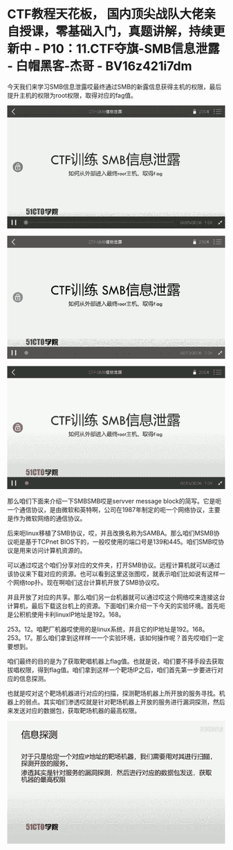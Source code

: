 # CTF教程天花板， 国内顶尖战队大佬亲自授课，零基础入门，真题讲解，持续更新中 - P10：11.CTF夺旗-SMB信息泄露 - 白帽黑客-杰哥 - BV16z421i7dm

今天我们来学习SMB信息泄露哎最终通过SMB的新露信息获得主机的权限，最后提升主机的权限为root权限，取得对应的fag值。



![](img/1764ca88311aa01c08ddd92099b693de_1.png)

![](img/1764ca88311aa01c08ddd92099b693de_2.png)

![](img/1764ca88311aa01c08ddd92099b693de_3.png)

那么咱们下面来介绍一下SMBSMB哎是servver message block的简写。它是呃一个通信协议，是由微软和英特啊，公司在1987年制定的呃一个网络协议，主要是作为微软网络的通信协议。

后来呃linux移植了SMB协议，哎，并且改换名称为SAMBA。那么咱们MSMB协议呃是基于TCPnet BIOS下的，一般哎使用的端口号是139和445。咱们SMB哎协议是用来访问计算机资源的。

可以通过哎这个咱们分享对应的文件夹，打开SMB协议。远程计算机就可以通过该协议来下载对应的资源。也可以看到这里这张图哎，就表示咱们比如说有这样一个网络top扑。现在啊咱们这台计算机开放了SMB协议哎。

并且开放了对应的共享。那么咱们另一台机器就可以通过哎这个网络哎来连接这台计算机，最后下载这台机上的资源。下面咱们来介绍一下今天的实验环境。首先呃是公积机使用卡利linuxIP地址是192。168。

253。12。咱靶厂机器哎使用的是linux系统，并且它的IP地址是192。168。253。17。那么咱们拿到这样样一一个实验环境，该如何操作呢？首先哎咱们一定要想到。

咱们最终的目的是为了获取靶唱机器上flag值。也就是说，咱们要不择手段去获取拔唱权限，得到flag值。咱们拿到这样一个靶场IP之后，咱们首先第一步要进行对应的信息探测。

也就是哎对这个靶场机器进行对应的扫描，探测靶场机器上所开放的服务寻找。机器上的弱点。其实咱们渗透哎就是针对靶场机器上开放的服务进行漏洞探测，然后来发送对应的数据包，获取靶场机器的最高权限。



![](img/1764ca88311aa01c08ddd92099b693de_5.png)